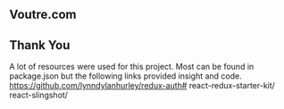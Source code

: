 ## Voutre.com


## Thank You
A lot of resources were used for this project. Most can be found in package.json but the following links provided insight and code.
https://github.com/lynndylanhurley/redux-auth#
react-redux-starter-kit/
react-slingshot/


